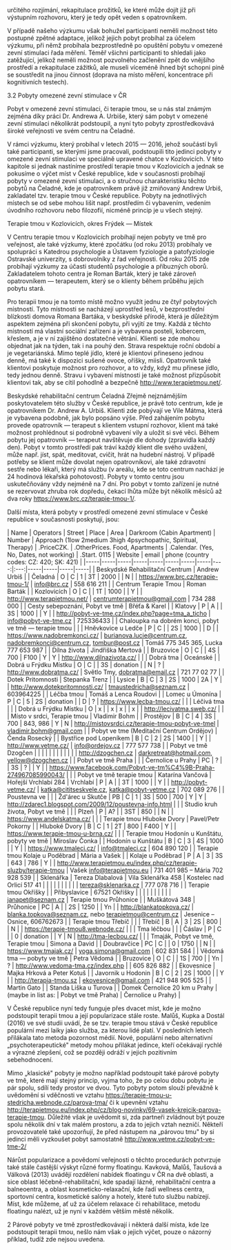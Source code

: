 určitého rozjímání, rekapitulace prožitků, ke které může dojít již při výstupním rozhovoru, který je tedy opět veden s opatrovníkem.

V případě našeho výzkumu však bohužel participanti neměli možnost této postupné zpětné adaptace, jelikož jejich pobyt probíhal za účelem výzkumu, při němž probíhala bezprostředně po opuštění pobytu v omezené zevní stimulaci řada měření. Téměř všichni participanti to shledali jako zatěžující, jelikož neměli možnost pozvolného začlenění zpět do vnějšího prostředí a rekapitulace zážitků, ale museli víceméně ihned být schopni pině se soustředit na jinou činnost (doprava na místo měření, koncentrace při kognitivních testech).

 3.2 Pobyty omezené zevní stimulace v ČR

Pobyt v omezené zevní stimulaci, či terapie tmou, se u nás stal známým zejména díky práci Dr. Andrewa A. Urbiše, který sám pobyt v omezené zevní stimulaci několikrát podstoupil, a nyní tyto pobyty zprostředkovává široké veřejnosti ve svém centru na Čeladné.

V rámci výzkumu, který probíhal v letech 2015 — 2016, jehož součástí byli také participanti, se kterými jsme pracovali, podstoupili tito jedinci pobyty v omezené zevní stimulaci ve speciálně upravené chatce v Kozlovicích. V této kapitole si jednak nastíníme prostředí terapie tmou v Kozlovicích a jednak se pokusíme o výčet míst v České republice, kde v současnosti probíhají pobyty v omezené zevní stimulaci, a o stručnou charakteristiku těchto pobytů na Čeladné, kde je opatrovníkem právě již zmiňovaný Andrew Urbiš, zakladatel tzv. terapie tmou v České republice. Pobyty na jednotlivých místech se od sebe mohou lišit např. prostředím či vybavením, vedením úvodního rozhovoru nebo filozofií, nicméně princip je u všech stejný.

Terapie tmou v Kozlovicích, okres Frýdek — Místek

V Centru terapie tmou v Kozlovicích probíhají nejen pobyty ve tmě pro veřejnost, ale také výzkumy, které zpočátku (od roku 2013) probíhaly ve spolupráci s Katedrou psychologie a Ústavem fyziologie a patofyziologie Ostravské univerzity, s dobrovolníky z řad veřejnosti. Od roku 2015 zde probíhají výzkumy za účasti studentů psychologie a příbuzných oborů. Zakladatelem tohoto centra je Roman Barták, který je také zároveň opatrovníkem — terapeutem, který se o klienty během průběhu jejich pobytu stará.

Pro terapii tmou je na tomto místě možno využít jednu ze čtyř pobytových místností. Tyto místnosti se nacházejí uprostřed lesů, v bezprostřední blízkosti domova Romana Bartáka, v beskydské přírodě, která je důležitým aspektem zejména při skončení pobytu, při vyjití ze tmy. Každá z těchto místností má vlastní sociální zařízení a je vybavena postelí, kobercem, křeslem, a je v ní zajištěno dostatečné větrání. Klienti se zde mohou objednat jak na týden, tak i na pouhý den. Strava respektuje roční období a je vegetariánská. Mimo teplé jídlo, které je klientovi přineseno jednou denně, má také k dispozici sušené ovoce, oříšky, miisli. Opatrovník také klientovi poskytuje možnost pro rozhovor, a to vždy, když mu přinese jídlo, tedy jednou denně. Stravu i vybavení místnosti je také možnost přizpůsobit klientovi tak, aby se cítil pohodlně a bezpečně 
<http://www.terapietmou.net/>.

Beskydské rehabilitační centrum Čeladná
Zřejmě nejznámějším poskytovatelem této služby v České republice, je právě toto centrum, kde je opatrovníkem Dr. Andrew A. Urbiš. Klienti zde pobývají ve Vile Mátma, která je vybavena podobně, jak bylo popsáno výše. Před zahájením pobytu provede opatrovník — terapeut s klientem vstupní rozhovor, klient má také možnost prohlédnout si podrobně vybavení vily a uložit si své věci. Během pobytu jej opatrovník — terapeut navštěvuje dle dohody (zpravidla každý den). Pobyt v tomto prostředí pak tráví každý klient dle svého uvážení, může např. jíst, spát, meditovat, cvičit, hrát na hudební nástroj. V případě potřeby se klient může dovolat nejen opatrovníkovi, ale také zdravotní sestře nebo lékaři, který má službu (v areálu, kde se toto centrum nachází je 24 hodinová lékařská pohotovost). Pobyty v tomto centru jsou uskutečňovány vždy nejméně na 7 dní. Pro pobyt v tomto zařízení je nutné se rezervovat zhruba rok dopředu, čekací lhůta může být několik měsíců až dva roky <https://www.brc.cz/terapie-tmou-1/>.

Další místa, která pobyty v prostředí omezené zevní stimulace v České republice 
v současnosti poskytují, jsou:

| Name | Operators | Street | Place | Area | Darkroom (Cabin Apartment) | Number | Approach (1low 2medium 3high 4psychopathic, Spiritual, Therapy) | .PriceCZK. | .OtherPrices. Food, Apartments | .Calendar. (Yes, No, Dates, not working) | .Start. 0115 | Website | email | phone (country codes: CZ: 420; SK: 421) |
|-----|-----|-----|-----|-----|-----|-----|-----|----:|:---:|-----|-----|-----|-----|
| Beskydské Rehabilitační Centrum | Andrew Urbiš |  | Čeladná | O | C | 1 | 3T | 2000 |  | N |  | <https://www.brc.cz/terapie-tmou-1/> | info@brc.cz | 558 616 211 |
| Centrum Terapie Tmou | Roman Barták |  | Kozlovicích | O | C |  | 1T | 1000 |  | Y |  | <http://www.terapietmou.net/> | centrumterapietmou@gmail.com | 734 288 000 |
| Cesty sebepoznání, Pobyt ve tmě | Břéťa & Karel |  | Klatovy | P | A |  | 3S | 1000 |  | Y |  | <http://pobyt-ve-tme.cz/index.php?page=tma_a_ticho> | info@pobyt-ve-tme.cz | 725336433 |
| Chaloupka na dobrém konci, pobyt ve tmě — terapie tmou |  |  | Hněvkovice u Ledče | P | C |  | 2S | 1000 |  | D |  | <https://www.nadobremkonci.cz/> | burianova.lucie@centrum.cz, nadobremkonci@centrum.cz, tombur@post.cz |  Tomáš 775 345 365, Lucka 777 653 987 |
| Dílna života | Jindřiška Mertová |  | Bruzovice | O | C |  | 4S | 700 | F100 | Y | Y | <http://www.dilnazivota.cz/> |  |
| Dobrá tma | Oceánské |  | Dobrá u Frýdku Místku | O | C |  | 3S | donation |  | N | ? | <http://www.dobratma.cz/> | Světlo Tmy, dobratma@email.cz | 721 77 02 77 |
| Dotek Pritomnosti | Stepanka Trenz |  | Lysice | B | C | 3 | 2S | 1000 | 2A | Y |  | <http://www.dotekpritomnosti.cz/> | tmaustedricha@seznam.cz | 603964225  |
| Léčba tmou | Tomáš a Lenca Roudovi |  | Lomec u Úmonína | P | C | 5 | 2S | donation |  | D | ? | <https://www.lecba-tmou.cz/> |  |
| Léčivá tma |  |  | Dobrá u Frýdku Místku | O | x |  | x | x |  | x |  | <http://lecivatma.sweb.cz/> |  |
| Místo v srdci, Terapie tmou | Vladimir Bohm |  | Prostějov | B | C | 4 | 3S | 700 | 843, 986 | Y | N | <http://mistovsrdci.cz/terapie-tmou-pobyt-ve-tmel> | vladimir.bohm@gmail.com |
| Pobyt ve tme (Meditační Centrum Ordějov) | Čenda Rosecký |  | Bystřice pod Lopeníkem | B | C | 2 | 2S | 1400 |  | Y |  | <http://www.vetme.cz/> | info@ordejov.cz | 777 577 738 |
| Pobyt ve tmě Dzogčen |  |  |  |  |  |  |  |  |  |  |  | <http://dzogchen.cz> | darkretreat@hotmail.com, yellow@dzogchen.cz |
| Pobyt ve tmě Praha |  |  | Černolice u Prahy | PC | ? |  | 3S | ? |  | Y |  | <https://www.facebook.com/Pobyt-ve-tm%C4%9B-Praha-274967085990043/> |  |
| Pobyt ve tmě terapie tmou | Katarína Vančová | Hořejší Vrchlabí 284 | Vrchlabí | P | A |  | 3T | 1000 |  | Y |  | <http://pobyt-vetme.cz/> | katka@cititseskvele.cz, katka@pobyt-vetme.cz | 702 089 276 |
| Poustevna ve |  |  | Žd'árec u Skutče | PB | C | 1 | 3S | 500 | 700 | Y | Y | <http://zdarec1.blogspot.com/2009/12/poustevna-info.html> |  |
| Studio kruh života, Pobyt ve tmě |  |  | Plzeň | P | A? |  | 3ST | 850 |  | N |  | <https://www.andelskatma.cz/> |  |
| Terapie tmou Hluboke Dvory | Pavel/Petr Pokorny |  | Hluboké Dvory | B | C | 1 | 2T | 800 | F400 | Y |  | <https://www.terapie-tmou-u-brna.cz/> |  |
| Terapie tmou Hodonín u Kunštátu, pobyty ve tmě | Miroslav Čonka |  | Hodonín u Kunštátu | B | C | 3 | 4S | 1000 |  | Y |  | <https://www.tmaleci.cz/> | info@tmaleci.cz | 604 890 120 |
| Terapie tmou Kolaje u Poděbrad | Mária a Vašek |  | Kolaje u Poděbrad | P | A | 3 | 3S | 643 | 786 | Y |  | <http://www.terapietmou.eu/index.php/cz/terapie-sluzby/terapie-tmou> |  Vašek info@terapietmou.eu | 731 401 985 – Mária 702 928 539 |
| Sklenářka | Tereza Dlabalová | Vila Sklenářka 458 | Kostelec nad Orlicí 517 41 |  |  |  |  |  |  |  |  |  | tereza@sklenarka.cz | 777 078 716 |
| Terapie tmou Okříšky |  | Přibyslavice |  67521 Okříšky |  |  |  |  |  |  |  |  |  | janapet@seznam.cz |
Terapie tmou Průhonice |  | Muškátová 348 | Průhonice | PC | A |  | 2S | 1250 |  | Yn |  | <http://blankatopkova.cz/> | blanka.topkova@seznam.cz, nebo terapietmou@centrum.cz | Jesenice – Osnice, 606762673 |
| Terapie tmou Třebíč |  |  | Třebíč | B | A | 3 | 2S | 800 |  | N |  | <https://terapie-tmou8.webnode.cz/> |  |
| Tma léčbou |  |  | Čáslav | P | C |  | 0 | donation |  | Y | N | <http://tma-lecbou.cz/> |  |
| Tmaják, Pobyt ve tmě, Terapie tmou | Simona a David |  | Doubravčice | PC | C |  | 0 | 1750 |  | N |  | <https://www.tmajak.cz/> | yoga.simona@gmail.com | 602 831 584 |
| Vědomá tma — pobyty ve tmě | Petra Vědomá |  | Bruzovice | O | C |  | 1S | 700 |  | Yn | ? | <http://www.vedoma-tma.cz/index.php> |  | 605 826 882 |
| Ekovesnice | Majka Hrková a Peter Kotuš |  | Javornik u Hodonin | B | C | 2 | 2S | 1000 |  | Y |  | <http://terapia-tmou.sz> | ekovesnice@gmail.com | 421 948 905 525 |
| Martin Gato |
| Standa Liška u Turova |
| Domek Černolice 20 km u Prahy | (maybe in list as: | Pobyt ve tmě Praha) | Černolice u Prahy) | 

V České republice nyní tedy funguje přes dvacet míst, kde je možno podstoupit terapii tmou a její popularizace stále roste. Malůš, Kupka a Dostál (2016) ve své studii uvádí, že se tzv. terapie tmou stává v České republice populární mezi laiky jako služba, za kterou lidé platí. V posledních letech přilákala tato metoda pozornost médií. Nové, populární nebo alternativní „psychoterapeutické" metody mohou přilákat jedince, kteří očekávají rychlé a výrazné zlepšení, což se později odráží v jejich pozitivním sebehodnocení.

 Mimo „klasické" pobyty je možno například podstoupit také párové pobyty ve tmě, které mají stejný princip, vyjma toho, že po celou dobu pobytu je pár spolu, sdílí tedy prostor ve dvou. Tyto pobyty potom slouží převážně k uvědomění si vděčnosti ve vztahu <https://terapie-tmou-u-stedricha.webnode.cz/parova-tma/> či k upevnění vztahu <http://terapietmou.eu/index.php/cz/blog-novinky/69-vasek-krejcik-parova-terapie-tmou>. Důležité však je uvědomit si, zda partneři zvládnout být pouze spolu několik dní v tak malém prostoru, a zda to jejich vztah nezničí. Někteří provozovatelé také upozorňují, že před nástupem na „párovou tmu" by si jedinci měli vyzkoušet pobyt samostatně <http://www.vetme.cz/pobyt-ve-tme-2/>

 Nárůst popularizace a povědomí veřejnosti o těchto procedurách potvrzuje také stále častější výskyt různé formy floatingu. Kavková, Malůš, Taušová a Válková (2013) uvádějí rozdělení nabídek floatingu v ČR na dvě oblasti, a sice oblast léčebně-rehabilitační, kde spadají lázně, rehabilitační centra a balneoentra, a oblast kosmeticko-relaxační, kde řadí wellness centra, sportovní centra, kosmetické salóny a hotely, které tuto službu nabízejí. Míst, kde můžeme, ať už za účelem relaxace či rehabilitace, metodu floatingu nalézt, už je nyní v každém větším městě několik.

2 Párové pobyty ve tmě zprostředkovávají i některá další místa, kde lze podstoupit terapii tmou, nešlo nám 
však o jejich výčet, pouze o názorný příklad, tudíž zde nejsou uvedena.





